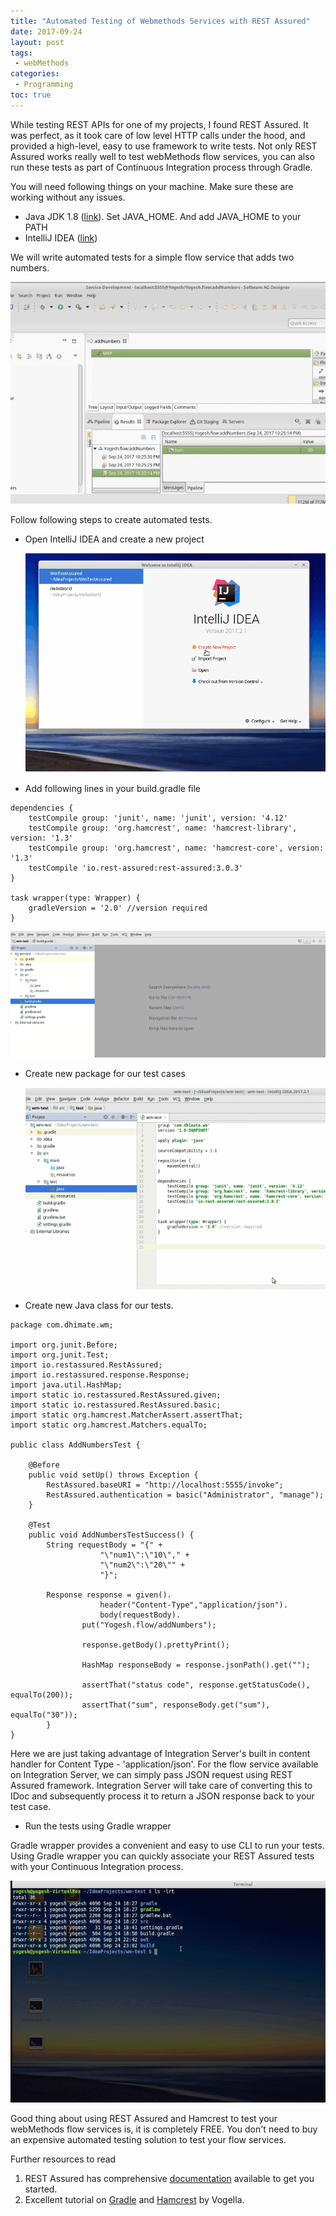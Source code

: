 ```yaml
---
title: "Automated Testing of Webmethods Services with REST Assured"
date: 2017-09-24
layout: post
tags:
 - webMethods
categories:
 - Programming
toc: true
---
```

While testing REST APIs for one of my projects, I found REST Assured. It was perfect, as it took care of low level HTTP calls under the hood, and provided a high-level, easy to use framework to write tests. Not only REST Assured works really well to test webMethods flow services, you can also run these tests as part of Continuous Integration process through Gradle.

You will need following things on your machine. Make sure these are working without any issues.

- Java JDK 1.8 ([link](http://www.oracle.com/technetwork/java/javase/downloads/index.html)).  Set JAVA_HOME. And add JAVA_HOME to your PATH
- IntelliJ IDEA ([link](http://www.jetbrains.com/idea/download/))

We will write automated tests for a simple flow service that adds two numbers.

  ![Flow_Service](/img/2017/Flow_Service.gif)

Follow following steps to create automated tests.

- Open IntelliJ IDEA and create a new project

  ![Create_Project](/img/2017/Create_Project.gif)

- Add following lines in your build.gradle file

```
dependencies {
    testCompile group: 'junit', name: 'junit', version: '4.12'
    testCompile group: 'org.hamcrest', name: 'hamcrest-library', version: '1.3'
    testCompile group: 'org.hamcrest', name: 'hamcrest-core', version: '1.3'
    testCompile 'io.rest-assured:rest-assured:3.0.3'
}

task wrapper(type: Wrapper) {
    gradleVersion = '2.0' //version required
} 
```

  ![Update_BuildGradle](/img/2017/Update_BuildGradle.gif)

- Create new package for our test cases

  ![Create_Package](/img/2017/Create_Package.gif)

- Create new Java class for our tests. 

```
package com.dhimate.wm;

import org.junit.Before;
import org.junit.Test;
import io.restassured.RestAssured;
import io.restassured.response.Response;
import java.util.HashMap;
import static io.restassured.RestAssured.given;
import static io.restassured.RestAssured.basic;
import static org.hamcrest.MatcherAssert.assertThat;
import static org.hamcrest.Matchers.equalTo;

public class AddNumbersTest {

	@Before
	public void setUp() throws Exception {
		RestAssured.baseURI = "http://localhost:5555/invoke";
		RestAssured.authentication = basic("Administrator", "manage");
	}

	@Test
	public void AddNumbersTestSuccess() {
		String requestBody = "{" +
                    "\"num1\":\"10\"," +
                    "\"num2\":\"20\"" +
                    "}";

		Response response = given().
                	header("Content-Type","application/json").
	                body(requestBody).
       			put("Yogesh.flow/addNumbers");

        		response.getBody().prettyPrint();

        		HashMap responseBody = response.jsonPath().get("");

        		assertThat("status code", response.getStatusCode(), equalTo(200));
        		assertThat("sum", responseBody.get("sum"), equalTo("30"));
    	}
}
```

Here we are just taking advantage of Integration Server's built in content handler for Content Type - 'application/json'. For the flow service available on Integration Server, we can simply pass JSON request using REST Assured framework. Integration Server will take care of converting this to IDoc and subsequently process it to return a JSON response back to your test case.

- Run the tests using Gradle wrapper

Gradle wrapper provides a convenient and easy to use CLI to run your tests. Using Gradle wrapper you can quickly associate your REST Assured tests with your Continuous Integration process.

  ![Gradle_Wrapper](/img/2017/Gradle_Wrapper.gif)

Good thing about using REST Assured and Hamcrest to test your webMethods flow services is, it is completely FREE.  You don't need to buy an expensive automated testing solution to test your flow services.

Further resources to read

  1. REST Assured has comprehensive [documentation](https://github.com/rest-assured/rest-assured/wiki/GettingStarted) available to get you started.
  2. Excellent tutorial on [Gradle](http://www.vogella.com/tutorials/Gradle/article.html) and [Hamcrest](http://www.vogella.com/tutorials/Hamcrest/article.html) by Vogella.

